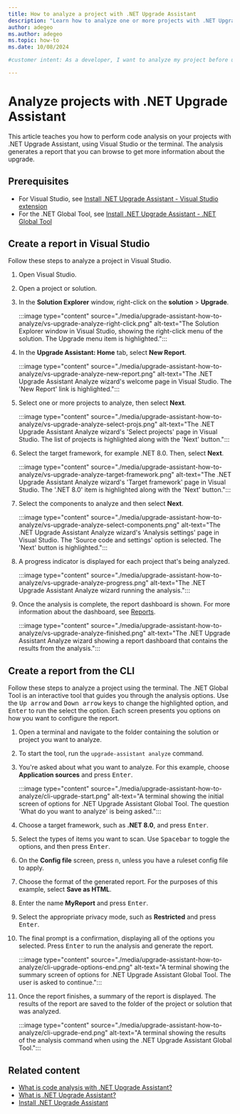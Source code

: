 ```yaml
---
title: How to analyze a project with .NET Upgrade Assistant
description: "Learn how to analyze one or more projects with .NET Upgrade Assistant. Before upgrading, it's a good idea to perform code analysis on your projects so that you understand if extra effort is required after upgrading."
author: adegeo
ms.author: adegeo
ms.topic: how-to
ms.date: 10/08/2024

#customer intent: As a developer, I want to analyze my project before upgrading to identify any issues before performing an upgrade.

---
```


# Analyze projects with .NET Upgrade Assistant

This article teaches you how to perform code analysis on your projects with .NET Upgrade Assistant, using Visual Studio or the terminal. The analysis generates a report that you can browse to get more information about the upgrade.

## Prerequisites

- For Visual Studio, see [Install .NET Upgrade Assistant - Visual Studio extension](upgrade-assistant-install.md#visual-studio-extension)
- For the .NET Global Tool, see [Install .NET Upgrade Assistant - .NET Global Tool](upgrade-assistant-install.md#net-global-tool)

## Create a report in Visual Studio

Follow these steps to analyze a project in Visual Studio.

1. Open Visual Studio.
1. Open a project or solution.
1. In the **Solution Explorer** window, right-click on the **solution** > **Upgrade**.

   :::image type="content" source="./media/upgrade-assistant-how-to-analyze/vs-upgrade-analyze-right-click.png" alt-text="The Solution Explorer window in Visual Studio, showing the right-click menu of the solution. The Upgrade menu item is highlighted.":::

1. In the **Upgrade Assistant: Home** tab, select **New Report**.

   :::image type="content" source="./media/upgrade-assistant-how-to-analyze/vs-upgrade-analyze-new-report.png" alt-text="The .NET Upgrade Assistant Analyze wizard's welcome page in Visual Studio. The 'New Report' link is highlighted.":::

1. Select one or more projects to analyze, then select **Next**.

   :::image type="content" source="./media/upgrade-assistant-how-to-analyze/vs-upgrade-analyze-select-projs.png" alt-text="The .NET Upgrade Assistant Analyze wizard's 'Select projects' page in Visual Studio. The list of projects is highlighted along with the 'Next' button.":::

1. Select the target framework, for example .NET 8.0. Then, select **Next**.

   :::image type="content" source="./media/upgrade-assistant-how-to-analyze/vs-upgrade-analyze-target-framework.png" alt-text="The .NET Upgrade Assistant Analyze wizard's 'Target framework' page in Visual Studio. The '.NET 8.0' item is highlighted along with the 'Next' button.":::

1. Select the components to analyze and then select **Next**.

   :::image type="content" source="./media/upgrade-assistant-how-to-analyze/vs-upgrade-analyze-select-components.png" alt-text="The .NET Upgrade Assistant Analyze wizard's 'Analysis settings' page in Visual Studio. The 'Source code and settings' option is selected. The 'Next' button is highlighted.":::

1. A progress indicator is displayed for each project that's being analyzed.

   :::image type="content" source="./media/upgrade-assistant-how-to-analyze/vs-upgrade-analyze-progress.png" alt-text="The .NET Upgrade Assistant Analyze wizard running the analysis.":::

1. Once the analysis is complete, the report dashboard is shown. For more information about the dashboard, see [Reports](upgrade-assistant-analyze-overview.md#reports).

   :::image type="content" source="./media/upgrade-assistant-how-to-analyze/vs-upgrade-analyze-finished.png" alt-text="The .NET Upgrade Assistant Analyze wizard showing a report dashboard that contains the results from the analysis.":::

## Create a report from the CLI

Follow these steps to analyze a project using the terminal. The .NET Global Tool is an interactive tool that guides you through the analysis options. Use the <kbd>Up arrow</kbd> and <kbd>Down arrow</kbd> keys to change the highlighted option, and <kbd>Enter</kbd> to run the select the option. Each screen presents you options on how you want to configure the report.

1. Open a terminal and navigate to the folder containing the solution or project you want to analyze.
1. To start the tool, run the `upgrade-assistant analyze` command.
1. You're asked about what you want to analyze. For this example, choose **Application sources** and press <kbd>Enter</kbd>.

   :::image type="content" source="./media/upgrade-assistant-how-to-analyze/cli-upgrade-start.png" alt-text="A terminal showing the initial screen of options for .NET Upgrade Assistant Global Tool. The question 'What do you want to analyze' is being asked.":::

1. Choose a target framework, such as **.NET 8.0**, and press <kbd>Enter</kbd>.
1. Select the types of items you want to scan. Use <kbd>Spacebar</kbd> to toggle the options, and then press <kbd>Enter</kbd>.
1. On the **Config file** screen, press <kbd>n</kbd>, unless you have a ruleset config file to apply.
1. Choose the format of the generated report. For the purposes of this example, select **Save as HTML**.
1. Enter the name **MyReport** and press <kbd>Enter</kbd>.
1. Select the appropriate privacy mode, such as **Restricted** and press <kbd>Enter</kbd>.
1. The final prompt is a confirmation, displaying all of the options you selected. Press <kbd>Enter</kbd> to run the analysis and generate the report.

   :::image type="content" source="./media/upgrade-assistant-how-to-analyze/cli-upgrade-options-end.png" alt-text="A terminal showing the summary screen of options for .NET Upgrade Assistant Global Tool. The user is asked to continue.":::

1. Once the report finishes, a summary of the report is displayed. The results of the report are saved to the folder of the project or solution that was analyzed.

   :::image type="content" source="./media/upgrade-assistant-how-to-analyze/cli-upgrade-end.png" alt-text="A terminal showing the results of the analysis command when using the .NET Upgrade Assistant Global Tool.":::

## Related content

- [What is code analysis with .NET Upgrade Assistant?](upgrade-assistant-analyze-overview.md)
- [What is .NET Upgrade Assistant?](upgrade-assistant-overview.md)
- [Install .NET Upgrade Assistant](upgrade-assistant-install.md)
